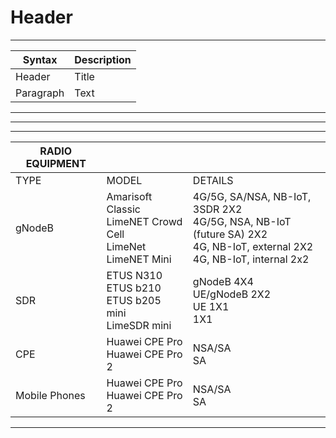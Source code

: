<!-- TITLE: Overview -->
<!-- SUBTITLE: A quick summary of Overview -->

# Header



-----
| Syntax      | Description |
| ----------- | ----------- |
| Header      | Title       |
| Paragraph   | Text        |

-----
-----
-----
| RADIO EQUIPMENT       || |
| ----------- | ----------- | ----------- |
| TYPE                | MODEL       |DETAILS       |
| gNodeB           | Amarisoft Classic <br>   LimeNET Crowd Cell   <br> LimeNet <br>  LimeNET Mini |4G/5G, SA/NSA, NB-IoT, 3SDR 2X2 <br>4G/5G, NSA, NB-IoT (future SA) 2X2<br>4G, NB-IoT, external 2X2<br>4G, NB-IoT, internal 2x2   |
| SDR                  |ETUS N310 <br>   ETUS b210  <br> ETUS b205 mini <br>  LimeSDR mini |gNodeB 4X4 <br>UE/gNodeB 2X2<br>UE 1X1<br>1X1  |
| CPE                  |Huawei CPE Pro  <br>   Huawei CPE Pro 2  |NSA/SA <br> SA  |
| Mobile Phones|Huawei CPE Pro  <br>   Huawei CPE Pro 2  |NSA/SA <br> SA  |

-----
